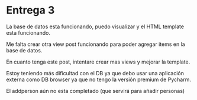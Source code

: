 # Entrega 3


La base de datos esta funcionando, puedo visualizar y el HTML template esta funcionando.

Me falta crear otra view post funcionando para poder agregar items en la base de datos.

En cuanto tenga este post, intentare crear mas views y mejorar la template.

Estoy teniendo más dificultad con el DB ya que debo usar una aplicación externa como DB browser ya que no tengo la versión premium de Pycharm.

El addperson aún no esta completado (que servirá para añadir personas)
